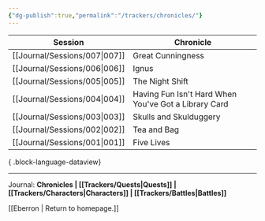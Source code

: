 ```yaml
---
{"dg-publish":true,"permalink":"/trackers/chronicles/"}
---
```


| Session                          | Chronicle                                            |
| -------------------------------- | ---------------------------------------------------- |
| [[Journal/Sessions/007\|007]] | Great Cunningness                                    |
| [[Journal/Sessions/006\|006]] | Ignus                                                |
| [[Journal/Sessions/005\|005]] | The Night Shift                                      |
| [[Journal/Sessions/004\|004]] | Having Fun Isn't Hard When You've Got a Library Card |
| [[Journal/Sessions/003\|003]] | Skulls and Skulduggery                               |
| [[Journal/Sessions/002\|002]] | Tea and Bag                                          |
| [[Journal/Sessions/001\|001]] | Five Lives                                           |

{ .block-language-dataview}

---

Journal: **Chronicles | [[Trackers/Quests\|Quests]] |  [[Trackers/Characters\|Characters]] | [[Trackers/Battles\|Battles]]**

[[Eberron \| Return to homepage.]]